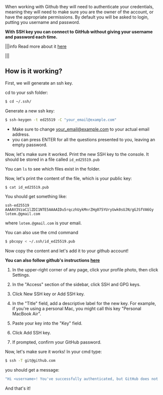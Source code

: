 <span/>
When working with Github they will need to authenticate your credentials, meaning they will need to make sure you are the owner of the account, or have the appropriate permissions. By default you will be asked to login, putting you username and password. 

**With SSH key you can connect to GitHub without giving your username and password each time.**


|||info
Read more about it [here](https://docs.github.com/en/authentication/connecting-to-github-with-ssh/about-ssh)

|||
## How is it working? 

First, we will generate an ssh key.

cd to your ssh folder:

```bash
$ cd ~/.ssh/ 
```

Generate a new ssh key:
```bash
$ ssh-keygen -t ed25519 -C "your_email@example.com" 
```

* Make sure to change your_email@example.com to your actual email address.
* you can press ENTER for all the questions presented to you, leaving an empty password.

Now, let's make sure it worked.
Print the new SSH key to the console. It should be stored in a file called `id_ed25519.pub`

You can `ls` to see which files exist in the folder.

Now, let's print the content of the file, which is your public key:
```bash
$ cat id_ed25519.pub 
```

You should get something like:
```
ssh-ed25519 AAAAV3VzaC1lZDI1NTE5AAAAIDu5rqczhUykMnrZHg075YUryUwk0sUJN/gGJSfVA6Gy lotem.@gmail.com
```

where `lotem.@gmail.com` is your email.

You can also use the cmd command
```bash
$ pbcopy < ~/.ssh/id_ed25519.pub
```

Now copy the content and let's add it to your github account!

**You can also follow github's instructions [here](https://docs.github.com/en/authentication/connecting-to-github-with-ssh/adding-a-new-ssh-key-to-your-github-account)**

1. In the upper-right corner of any page, click your profile photo, then click Settings.

2. In the "Access" section of the sidebar, click  SSH and GPG keys.

3. Click New SSH key or Add SSH key.

4. In the "Title" field, add a descriptive label for the new key. For example, if you're using a personal Mac, you might call this key "Personal MacBook Air".

5. Paste your key into the "Key" field.


6. Click Add SSH key.


7. If prompted, confirm your GitHub password.

Now, let's make sure it works!
In your cmd type:
```bash
$ ssh -T git@github.com
```

you should get a message:
```bash
"Hi <username>! You've successfully authenticated, but GitHub does not provide shell access."
```

And that's it!